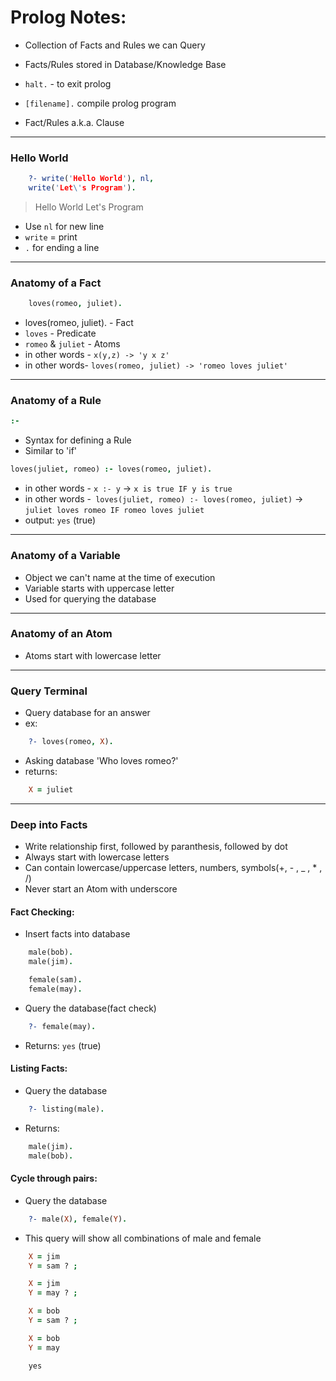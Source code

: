 # Prolog Notes:
* Collection of Facts and Rules we can Query
* Facts/Rules stored in Database/Knowledge Base

* `halt.` - to exit prolog
* `[filename].` compile prolog program

* Fact/Rules a.k.a. Clause
---
### Hello World
```prolog
	?- write('Hello World'), nl,
	write('Let\'s Program').
```
>Hello World
>Let's Program

* Use `nl` for new line
* `write` = print
* `.` for ending a line
---
### Anatomy of a Fact
```prolog
	loves(romeo, juliet).
```
* loves(romeo, juliet). - Fact
* `loves` - Predicate
* `romeo` & `juliet` - Atoms
* in other words - `x(y,z) -> 'y x z'`
* in other words- `loves(romeo, juliet) -> 'romeo loves juliet'`
---
### Anatomy of a Rule
```prolog
:-
```
* Syntax for defining a Rule
* Similar to 'if'
```prolog
loves(juliet, romeo) :- loves(romeo, juliet).
```
* in other words - `x :- y` -> `x is true IF y is true`
* in other words -` loves(juliet, romeo) :- loves(romeo, juliet)` -> `juliet loves romeo IF romeo loves juliet`
* output: `yes` (true)
---
### Anatomy of a Variable
* Object we can't name at the time of execution
* Variable starts with uppercase letter
* Used for querying the database
---
### Anatomy of an Atom
* Atoms start with lowercase letter
---
### Query Terminal
* Query database for an answer
* ex:
```prolog
	?- loves(romeo, X).
```
* Asking database 'Who loves romeo?'
* returns:
```prolog
	X = juliet
```
---
### Deep into Facts
* Write relationship first, followed by paranthesis, followed by dot
* Always start with lowercase letters
* Can contain lowercase/uppercase letters, numbers, symbols(+, - , _ , * , /)
* Never start an Atom with underscore
#### Fact Checking:
* Insert facts into database
```prolog
	male(bob).
	male(jim).

	female(sam).
	female(may).
```
* Query the database(fact check)
```prolog
	?- female(may).
```
* Returns: `yes` (true)

#### Listing Facts:
* Query the database
```prolog
	?- listing(male).
```
* Returns:
```prolog
	male(jim).
	male(bob).
```
#### Cycle through pairs:
* Query the database
```prolog
	?- male(X), female(Y).
```
* This query will show all combinations of male and female
```prolog
	X = jim
	Y = sam ? ;

	X = jim
	Y = may ? ;

	X = bob
	Y = sam ? ;

	X = bob
	Y = may

	yes
```

